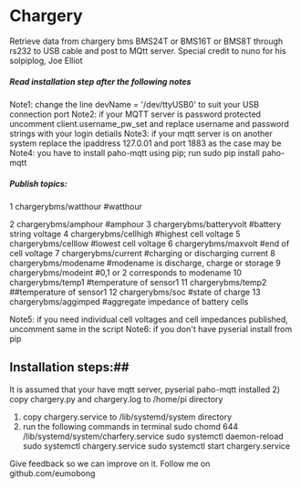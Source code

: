 # Chargery
Retrieve data from chargery bms BMS24T or BMS16T or BMS8T through rs232 to USB cable and post to MQtt server. 
Special credit to nuno for his solpiplog, Joe Elliot
##### Read installation step after the following notes #######

Note1: change the line devName = '/dev/ttyUSB0' to suit your USB connection port
Note2: if your MQTT server is password protected uncomment client.username_pw_set and replace username and password strings with your login detiails
Note3: if your mqtt server is on another system replace the ipaddress 127.0.01 and port 1883 as the case may be
Note4: you have to install paho-mqtt using pip; run sudo pip install paho-mqtt

##### Publish topics: #####
1 chargerybms/watthour #watthour

2 chargerybms/amphour #amphour 
3 chargerybms/batteryvolt #battery string voltage
4 chargerybms/cellhigh #highest cell voltage
5 chargerybms/celllow #lowest cell voltage
6 chargerybms/maxvolt #end of cell voltage
7 chargerybms/current #charging or discharging current
8 chargerybms/modename #modename is discharge, charge or storage
9 chargerybms/modeint #0,1 or 2 corresponds to modename
10 chargerybms/temp1 #temperature of sensor1
11 chargerybms/temp2 ##temperature of sensor1
12 chargerybms/soc #state of charge
13 chargerybms/aggimped #aggregate impedance of battery cells

Note5: if you need individual cell voltages and cell impedances published, uncomment same in the script
Note6: if you don't have pyserial install from pip

## Installation steps:##
It is assumed that your have mqtt server, pyserial paho-mqtt installed
2) copy chargery.py and chargery.log to /home/pi directory
1) copy chargery.service to /lib/systemd/system directory
2) run the following commands  in terminal
	sudo chomd 644 /lib/systemd/system/charfery.service
	sudo systemctl daemon-reload
	sudo systemctl chargery.service
	sudo systemctl start chargery.service


Give feedback so we can improve on it.
Follow me on github.com/eumobong
